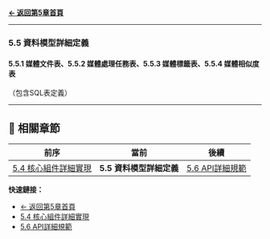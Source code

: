 **[← 返回第5章首頁](ch5-index.md)**

---

### 5.5 資料模型詳細定義

#### 5.5.1 媒體文件表、5.5.2 媒體處理任務表、5.5.3 媒體標籤表、5.5.4 媒體相似度表

（包含SQL表定義）

---

## 📑 相關章節

| 前序 | 當前 | 後續 |
|-----|------|------|
| [5.4 核心組件詳細實現](ch5-4-核心組件詳細實現.md) | **5.5 資料模型詳細定義** | [5.6 API詳細規範](ch5-6-API詳細規範.md) |

**快速鏈接：**
- [← 返回第5章首頁](ch5-index.md)
- [5.4 核心組件詳細實現](ch5-4-核心組件詳細實現.md)
- [5.6 API詳細規範](ch5-6-API詳細規範.md)
